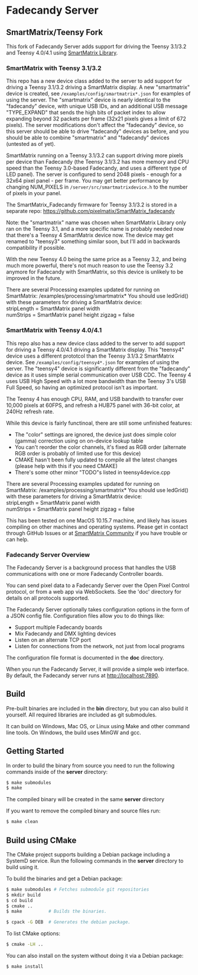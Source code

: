 Fadecandy Server
================

## SmartMatrix/Teensy Fork

This fork of Fadecandy Server adds support for driving the Teensy 3.1/3.2 and Teensy 4.0/4.1 using [SmartMatrix Library](https://github.com/pixelmatix/SmartMatrix).

### SmartMatrix with Teensy 3.1/3.2 

This repo has a new device class added to the server to add support for driving a Teensy 3.1/3.2 driving a SmartMatrix display.  A new "smartmatrix" device is created, see `/examples/config/smartmatrix*.json` for examples of using the server.  The "smartmatrix" device is nearly identical to the "fadecandy" device, with unique USB IDs, and an additional USB message "TYPE_EXPAND" that sends the high bits of packet index to allow expanding beyond 32 packets per frame (32x21 pixels gives a limit of 672 pixels).  The server modifications don't affect the "fadecandy" device, so this server should be able to drive "fadecandy" devices as before, and you should be able to combine "smartmatrix" and "fadecandy" devices (untested as of yet).

SmartMatrix running on a Teensy 3.1/3.2 can support driving more pixels per device than Fadecandy (the Teensy 3.1/3.2 has more memory and CPU speed than the Teensy 3.0-based Fadecandy, and uses a different type of LED panel).  The server is configured to send 2048 pixels - enough for a 32x64 pixel panel - per frame.  You may get better performance by changing NUM_PIXELS in `/server/src/smartmatrixdevice.h` to the number of pixels in your panel.

The SmartMatrix_Fadecandy firmware for Teensy 3.1/3.2 is stored in a separate repo: https://github.com/pixelmatix/SmartMatrix_fadecandy

Note: the "smartmatrix" name was chosen when SmartMatrix Library only ran on the Teensy 3.1, and a more specific name is probably needed now that there's a Teensy 4 SmartMatrix device now.  The device may get renamed to "teensy3" something similar soon, but I'll add in backwards compatibility if possible.

With the new Teensy 4.0 being the same price as a Teensy 3.2, and being much more powerful, there's not much reason to use the Teensy 3.2 anymore for Fadecandy with SmartMatrix, so this device is unlikely to be improved in the future.

There are several Processing examples updated for running on SmartMatrix: /examples/processing/smartmatrix*
You should use ledGrid() with these parameters for driving a SmartMatrix device:  
stripLength = SmartMatrix panel width  
numStrips = SmartMatrix panel height
zigzag = false

### SmartMatrix with Teensy 4.0/4.1

This repo also has a new device class added to the server to add support for driving a Teensy 4.0/4.1 driving a SmartMatrix display.  This "teensy4" device uses a different prototcol than the Teensy 3.1/3.2 SmartMatrix device.  See `/examples/config/teensy4*.json` for examples of using the server.  The "teensy4" device is significantly different from the "fadecandy" device as it uses simple serial communication over USB CDC.  The Teensy 4 uses USB High Speed with a lot more bandwidth than the Teensy 3's USB Full Speed, so having an optimized protocol isn't as important.

The Teensy 4 has enough CPU, RAM, and USB bandwith to transfer over 10,000 pixels at 60FPS, and refresh a HUB75 panel with 36-bit color, at 240Hz refresh rate.

While this device is fairly functinoal, there are still some unfinished features:

- The "color" settings are ignored, the device just does simple color (gamma) correction using on on-device lookup table
- You can't reorder the color channels, it's fixed as RGB order (alternate RGB order is probably of limited use for this device)
- CMAKE hasn't been fully updated to compile all the latest changes (please help with this if you need CMAKE)
- There's some other minor "TODO"s listed in teensy4device.cpp

There are several Processing examples updated for running on SmartMatrix: /examples/processing/smartmatrix*
You should use ledGrid() with these parameters for driving a SmartMatrix device:  
stripLength = SmartMatrix panel width  
numStrips = SmartMatrix panel height
zigzag = false

This has been tested on one MacOS 10.15.7 machine, and likely has issues compiling on other machines and operating systems.  Please get in contact through GitHub Issues or at [SmartMatrix Community](community.pixelmatix.com) if you have trouble or can help.

### Fadecandy Server Overview

The Fadecandy Server is a background process that handles the USB communications with one or more Fadecandy Controller boards.

You can send pixel data to a Fadecandy Server over the Open Pixel Control protocol, or from a web app via WebSockets. See the 'doc' directory for details on all protocols supported.

The Fadecandy Server optionally takes configuration options in the form of a JSON config file. Configuration files allow you to do things like:

* Support multiple Fadecandy boards
* Mix Fadecandy and DMX lighting devices
* Listen on an alternate TCP port
* Listen for connections from the network, not just from local programs

The configuration file format is documented in the **doc** directory.

When you run the Fadecandy Server, it will provide a simple web interface. By default, the Fadecandy server runs at [http://localhost:7890](http://localhost:7890).

Build
-----

Pre-built binaries are included in the **bin** directory, but you can also build it yourself. All required libraries are included as git submodules.

It can build on Windows, Mac OS, or Linux using Make and other command line tools. On Windows, the build uses MinGW and gcc.


Getting Started
---------------

In order to build the binary from source you need to run the following commands inside of the **server** directory:

```bash
$ make submodules
$ make
```

The compiled binary will be created in the same **server** directory

If you want to remove the compiled binary and source files run:

```bash
$ make clean
```


Build using CMake
-----------------

The CMake project supports building a Debian package including a SystemD service. Run the following commands in the **server** directory to build using it.

To build the binaries and get a Debian package:


```bash
$ make submodules # Fetches submodule git repositories
$ mkdir build
$ cd build
$ cmake ..
$ make          # Builds the binaries.

$ cpack -G DEB  # Generates the debian package.
```

To list CMake options:

```bash
$ cmake -LH ..
```

You can also install on the system without doing it via a Debian package:
```bash
$ make install
```
